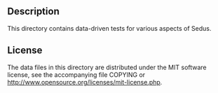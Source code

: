 Description
------------

This directory contains data-driven tests for various aspects of Sedus.

License
--------

The data files in this directory are distributed under the MIT software
license, see the accompanying file COPYING or
http://www.opensource.org/licenses/mit-license.php.

